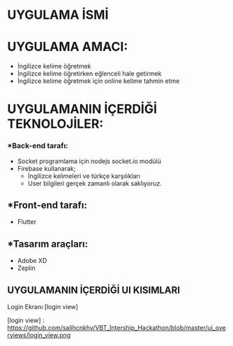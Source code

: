 # UYGULAMA İSMİ

# UYGULAMA AMACI:
- İngilizce kelime öğretmek
- İngilizce kelime öğretirken eğlenceli hale getirmek
- İngilizce kelime öğretmek için online kelime tahmin etme 

# UYGULAMANIN İÇERDİĞİ TEKNOLOJİLER:
### *Back-end tarafı:
- Socket programlama için nodejs socket.io modülü
- Firebase kullanarak; 
	- İngilizce kelimeleri ve türkçe karşılıkları
	- User bilgileri gerçek zamanlı olarak saklıyoruz.

## *Front-end tarafı:
- Flutter

## *Tasarım araçları:
- Adobe XD
- Zeplin

## UYGULAMANIN İÇERDİĞİ UI KISIMLARI
Login Ekranı
[login view]



[login view] : https://github.com/salihcnkhy/VBT_Intership_Hackathon/blob/master/ui_overviews/login_view.png
